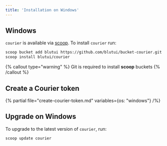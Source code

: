 ```yaml
---
title: 'Installation on Windows'
---
```


## Windows

`courier` is available via [scoop](https://scoop.sh/). To install `courier` run:

```bash
scoop bucket add blutui https://github.com/blutui/bucket-courier.git
scoop install blutui/courier
```

{% callout type="warning" %}
Git is required to install **scoop** buckets
{% /callout %}

## Create a Courier token

{% partial file="create-courier-token.md" variables={os: "windows"} /%}

## Upgrade on Windows

To upgrade to the latest version of `courier`, run:

```bash
scoop update courier
```
